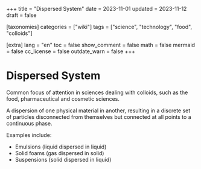 +++
title = "Dispersed System"
date = 2023-11-01
updated = 2023-11-12
draft = false

[taxonomies]
categories = ["wiki"]
tags = ["science", "technology", "food", "colloids"]

[extra]
lang = "en"
toc = false
show_comment = false
math = false
mermaid = false
cc_license = false
outdate_warn = false
+++

# Dispersed System

Common focus of attention in sciences dealing with
colloids, such as the food, pharmaceutical and
cosmetic sciences.

A dispersion of one physical material in another,
resulting in a discrete set of particles disconnected
from themselves but connected at all points to a 
continuous phase.

Examples include:

- Emulsions (liquid dispersed in liquid)
- Solid foams (gas dispersed in solid)
- Suspensions (solid dispersed in liquid)
